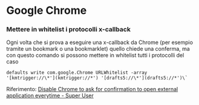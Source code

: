 # Google Chrome

### Mettere in whitelist i protocolli x-callback
Ogni volta che si prova a eseguire una x-callback da Chrome (per esempio tramite un bookmark o una bookmarklet) quello chiede una conferma, ma con questo comando si possono mettere in whitelist tutti i protocolli del caso

```
defaults write com.google.Chrome URLWhitelist -array '[kmtrigger://\*'](kmtrigger://*') '[drafts5://\*'](drafts5://*')\`
```
  
  Riferimento: [Disable Chrome to ask for confirmation to open external application everytime - Super User](https://superuser.com/questions/1481851/disable-chrome-to-ask-for-confirmation-to-open-external-application-everytime)